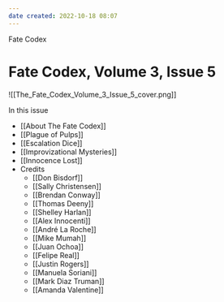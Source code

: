 ```yaml
---
date created: 2022-10-18 08:07
---
```


Fate Codex

# Fate Codex, Volume 3, Issue 5
![[The_Fate_Codex_Volume_3_Issue_5_cover.png]]

In this issue

- [[About The Fate Codex]]
- [[Plague of Pulps]]
- [[Escalation Dice]]
- [[Improvizational Mysteries]]
- [[Innocence Lost]]
- Credits
	- [[Don Bisdorf]]
	- [[Sally Christensen]]
	- [[Brendan Conway]]
	- [[Thomas Deeny]]
	- [[Shelley Harlan]]
	- [[Alex Innocenti]]
	- [[André La Roche]]
	- [[Mike Mumah]]
	- [[Juan Ochoa]]
	- [[Felipe Real]]
	- [[Justin Rogers]]
	- [[Manuela Soriani]]
	- [[Mark Diaz Truman]]
	- [[Amanda Valentine]]